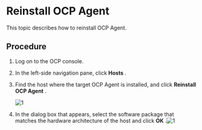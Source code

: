 Reinstall OCP Agent 
========================================

This topic describes how to reinstall OCP Agent. 

**Procedure** 
----------------------------------

1. Log on to the OCP console.

   

2. In the left-side navigation pane, click **Hosts** .

   

3. Find the host where the target OCP Agent is installed, and click **Reinstall OCP Agent** . 

   ![1](https://help-static-aliyun-doc.aliyuncs.com/assets/img/en-US/8604306461/p384224.png)
   

4. In the dialog box that appears, select the software package that matches the hardware architecture of the host and click **OK** .![1](https://help-static-aliyun-doc.aliyuncs.com/assets/img/en-US/9604306461/p384223.png)

   



